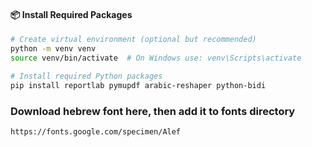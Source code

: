 #### 📦 Install Required Packages

```bash
# Create virtual environment (optional but recommended)
python -m venv venv
source venv/bin/activate  # On Windows use: venv\Scripts\activate

# Install required Python packages
pip install reportlab pymupdf arabic-reshaper python-bidi
```

### Download hebrew font here, then add it to fonts directory
```bash
https://fonts.google.com/specimen/Alef
```
